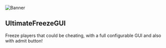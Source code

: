 ![Banner](https://imgur.com/gallery/McJPJep)

## UltimateFreezeGUI
Freeze players that could be cheating, with a full configurable GUI and also with admit button!
